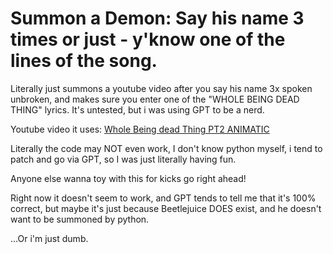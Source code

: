 # Summon a Demon: Say his name 3 times or just - y'know one of the lines of the song.
Literally just summons a youtube video after you say his name 3x spoken unbroken, and makes sure you enter one of the "WHOLE BEING DEAD THING" lyrics. It's untested, but i was using GPT to be a nerd.

Youtube video it uses: [Whole Being dead Thing PT2 ANIMATIC](https://www.youtube.com/watch?v=ErHL4qwwyxw)

Literally the code may NOT even work, I don't know python myself, i tend to patch and go via GPT, so I was just literally having fun. 

Anyone else wanna toy with this for kicks go right ahead!

Right now it doesn't seem to work, and GPT tends to tell me that it's 100% correct, but maybe it's just because Beetlejuice DOES exist, and he doesn't want to be summoned by python.

...Or i'm just dumb.
